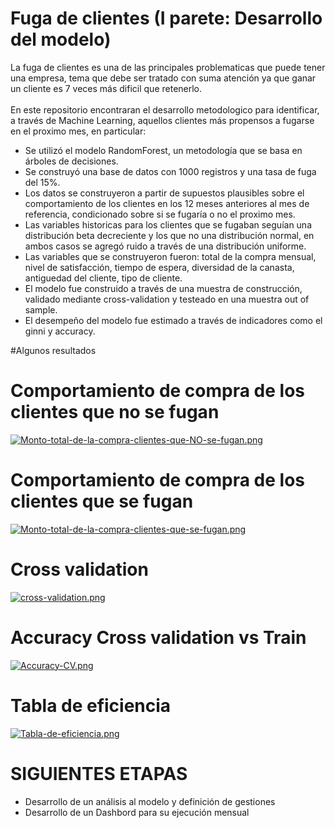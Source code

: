 # Fuga de clientes (I parete: Desarrollo del modelo)

La fuga de clientes es una de las principales problematicas que puede tener una empresa, tema que debe ser tratado con suma atención ya que ganar un cliente es 7 veces más dificil que retenerlo. \
\
En este repositorio encontraran el desarrollo metodologico para identificar, a través de Machine Learning, aquellos clientes más propensos a fugarse en el proximo mes, en particular:

* Se utilizó el modelo RandomForest, un metodología que se basa en árboles de decisiones. 
* Se construyó una base de datos con 1000 registros y una tasa de fuga del 15%.
* Los datos se construyeron a partir de supuestos plausibles sobre el comportamiento de los clientes en los 12 meses anteriores al mes de referencia, condicionado sobre si se fugaría o no el proximo mes.
* Las variables historicas para los clientes que se fugaban seguían una distribución beta decreciente y los que no una distribución normal, en ambos casos se agregó ruido a través de una distribución uniforme.
* Las variables que se construyeron fueron: total de la compra mensual, nivel de satisfacción, tiempo de espera, diversidad de la canasta, antiguedad del cliente, tipo de cliente.
* El modelo fue construido a través de una muestra de construcción, validado mediante cross-validation y testeado en una muestra out of sample.
* El desempeño del modelo fue estimado a través de indicadores como el ginni y accuracy.

#Algunos resultados

# Comportamiento de compra de los clientes que no se fugan
[![Monto-total-de-la-compra-clientes-que-NO-se-fugan.png](https://i.postimg.cc/yxpcTksh/Monto-total-de-la-compra-clientes-que-NO-se-fugan.png)](https://postimg.cc/4HtYf4Kn)

# Comportamiento de compra de los clientes que se fugan 
[![Monto-total-de-la-compra-clientes-que-se-fugan.png](https://i.postimg.cc/nV34xwBs/Monto-total-de-la-compra-clientes-que-se-fugan.png)](https://postimg.cc/w3syc2WH)

# Cross validation
[![cross-validation.png](https://i.postimg.cc/GpfRrKMk/cross-validation.png)](https://postimg.cc/kVWzvQP4)

# Accuracy Cross validation vs Train
[![Accuracy-CV.png](https://i.postimg.cc/9f02vKBm/Accuracy-CV.png)](https://postimg.cc/DS9RGCDH)


# Tabla de eficiencia
[![Tabla-de-eficiencia.png](https://i.postimg.cc/nhF5SW43/Tabla-de-eficiencia.png)](https://postimg.cc/mtn8t869)

# SIGUIENTES ETAPAS
* Desarrollo de un análisis al modelo y definición de gestiones
* Desarrollo de un Dashbord para su ejecución mensual
